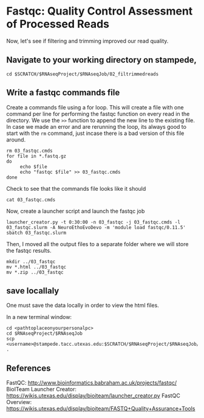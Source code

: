 # Fastqc: Quality Control Assessment of Processed Reads

Now, let's see if filtering and trimming improved our read quality.

## Navigate to your working directory on stampede, 

~~~ {.bash}
cd $SCRATCH/$RNAseqProject/$RNAseqJob/02_filtrimmedreads
~~~

## Write a fastqc commands file 

Create a commands file using a for loop. This will create a file with one command per line for performing the fastqc function on every read in the directory. We use the `>>` function to append the new line to the existing file. In case we made an error and are rerunning the loop, its always good to start with the `rm` command, just incase there is a bad version of this file around.

~~~ {.bash}
rm 03_fastqc.cmds 
for file in *.fastq.gz
do
     echo $file
     echo "fastqc $file" >> 03_fastqc.cmds
done
~~~

Check to see that the commands file looks like it should

~~~ {.bash}
cat 03_fastqc.cmds
~~~

Now, create a launcher script and launch the fastqc job

~~~ {.bash}
launcher_creator.py -t 0:30:00 -n 03_fastqc -j 03_fastqc.cmds -l 03_fastqc.slurm -A NeuroEthoEvoDevo -m 'module load fastqc/0.11.5'
sbatch 03_fastqc.slurm
~~~

Then, I moved all the output files to a separate folder where we will store the fastqc results.

~~~ {.bash}
mkdir ../03_fastqc
mv *.html ../03_fastqc
mv *.zip ../03_fastqc
~~~

## save locallaly

One must save the data locally in order to view the html files. 

In a new terminal window:

~~~ {.bash}
cd <pathtoplaceonyourpersonalpc>
cd $RNAseqProject/$RNAseqJob
scp <username>@stampede.tacc.utexas.edu:$SCRATCH/$RNAseqProject/$RNAseqJob/03_fastqc/*html .
~~~

## References
FastQC: http://www.bioinformatics.babraham.ac.uk/projects/fastqc/
BioITeam Launcher Creator: https://wikis.utexas.edu/display/bioiteam/launcher_creator.py
FastQC Overview: https://wikis.utexas.edu/display/bioiteam/FASTQ+Quality+Assurance+Tools
